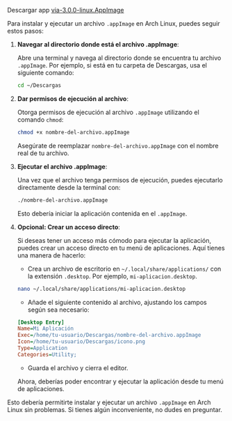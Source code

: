 Descargar app  [via-3.0.0-linux.AppImage](https://github.com/the-via/releases/releases/download/v3.0.0/via-3.0.0-linux.AppImage)

Para instalar y ejecutar un archivo `.appImage` en Arch Linux, puedes seguir estos pasos:

1. **Navegar al directorio donde está el archivo .appImage**:

   Abre una terminal y navega al directorio donde se encuentra tu archivo `.appImage`. Por ejemplo, si está en tu carpeta de Descargas, usa el siguiente comando:

   ```bash
   cd ~/Descargas
   ```

2. **Dar permisos de ejecución al archivo**:

   Otorga permisos de ejecución al archivo `.appImage` utilizando el comando `chmod`:

   ```bash
   chmod +x nombre-del-archivo.appImage
   ```

   Asegúrate de reemplazar `nombre-del-archivo.appImage` con el nombre real de tu archivo.

3. **Ejecutar el archivo .appImage**:

   Una vez que el archivo tenga permisos de ejecución, puedes ejecutarlo directamente desde la terminal con:

   ```bash
   ./nombre-del-archivo.appImage
   ```

   Esto debería iniciar la aplicación contenida en el `.appImage`.

4. **Opcional: Crear un acceso directo**:

   Si deseas tener un acceso más cómodo para ejecutar la aplicación, puedes crear un acceso directo en tu menú de aplicaciones. Aquí tienes una manera de hacerlo:

   - Crea un archivo de escritorio en `~/.local/share/applications/` con la extensión `.desktop`. Por ejemplo, `mi-aplicacion.desktop`.

   ```bash
   nano ~/.local/share/applications/mi-aplicacion.desktop
   ```

   - Añade el siguiente contenido al archivo, ajustando los campos según sea necesario:

   ```ini
   [Desktop Entry]
   Name=Mi Aplicación
   Exec=/home/tu-usuario/Descargas/nombre-del-archivo.appImage
   Icon=/home/tu-usuario/Descargas/icono.png
   Type=Application
   Categories=Utility;
   ```

   - Guarda el archivo y cierra el editor.

   Ahora, deberías poder encontrar y ejecutar la aplicación desde tu menú de aplicaciones.

Esto debería permitirte instalar y ejecutar un archivo `.appImage` en Arch Linux sin problemas. Si tienes algún inconveniente, no dudes en preguntar.